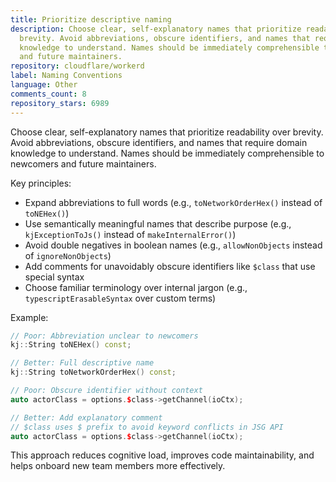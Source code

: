 ```yaml
---
title: Prioritize descriptive naming
description: Choose clear, self-explanatory names that prioritize readability over
  brevity. Avoid abbreviations, obscure identifiers, and names that require domain
  knowledge to understand. Names should be immediately comprehensible to newcomers
  and future maintainers.
repository: cloudflare/workerd
label: Naming Conventions
language: Other
comments_count: 8
repository_stars: 6989
---
```


Choose clear, self-explanatory names that prioritize readability over brevity. Avoid abbreviations, obscure identifiers, and names that require domain knowledge to understand. Names should be immediately comprehensible to newcomers and future maintainers.

Key principles:
- Expand abbreviations to full words (e.g., `toNetworkOrderHex()` instead of `toNEHex()`)
- Use semantically meaningful names that describe purpose (e.g., `kjExceptionToJs()` instead of `makeInternalError()`)
- Avoid double negatives in boolean names (e.g., `allowNonObjects` instead of `ignoreNonObjects`)
- Add comments for unavoidably obscure identifiers like `$class` that use special syntax
- Choose familiar terminology over internal jargon (e.g., `typescriptErasableSyntax` over custom terms)

Example:
```cpp
// Poor: Abbreviation unclear to newcomers
kj::String toNEHex() const;

// Better: Full descriptive name
kj::String toNetworkOrderHex() const;

// Poor: Obscure identifier without context
auto actorClass = options.$class->getChannel(ioCtx);

// Better: Add explanatory comment
// $class uses $ prefix to avoid keyword conflicts in JSG API
auto actorClass = options.$class->getChannel(ioCtx);
```

This approach reduces cognitive load, improves code maintainability, and helps onboard new team members more effectively.